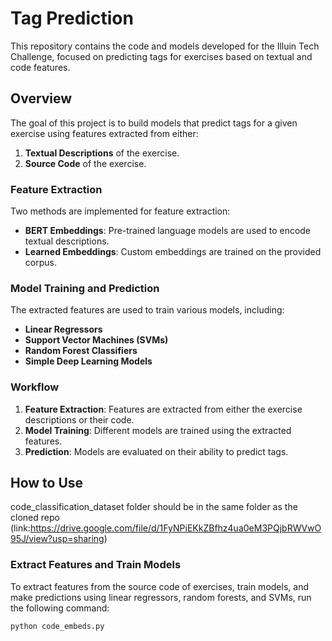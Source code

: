 # Tag Prediction

This repository contains the code and models developed for the Illuin Tech Challenge, focused on predicting tags for exercises based on textual and code features.

## Overview

The goal of this project is to build models that predict tags for a given exercise using features extracted from either:
1. **Textual Descriptions** of the exercise.
2. **Source Code** of the exercise.

### Feature Extraction
Two methods are implemented for feature extraction:
- **BERT Embeddings**: Pre-trained language models are used to encode textual descriptions.
- **Learned Embeddings**: Custom embeddings are trained on the provided corpus.

### Model Training and Prediction
The extracted features are used to train various models, including:
- **Linear Regressors**
- **Support Vector Machines (SVMs)**
- **Random Forest Classifiers**
- **Simple Deep Learning Models**

### Workflow
1. **Feature Extraction**: Features are extracted from either the exercise descriptions or their code.
2. **Model Training**: Different models are trained using the extracted features.
3. **Prediction**: Models are evaluated on their ability to predict tags.

## How to Use
code_classification_dataset folder should be in the same folder as the cloned repo (link:https://drive.google.com/file/d/1FyNPiEKkZBfhz4ua0eM3PQjbRWVwO95J/view?usp=sharing)

### Extract Features and Train Models
To extract features from the source code of exercises, train models, and make predictions using linear regressors, random forests, and SVMs, run the following command:

```bash
python code_embeds.py




